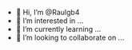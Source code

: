 - 👋 Hi, I’m @Raulgb4
- 👀 I’m interested in ...
- 🌱 I’m currently learning ...
- 💞️ I’m looking to collaborate on ...

<!---
Raulgb4/Raulgb4 is a ✨ special ✨ repository because its `README.md` (this file) appears on your GitHub profile.
You can click the Preview link to take a look at your changes.
--->
